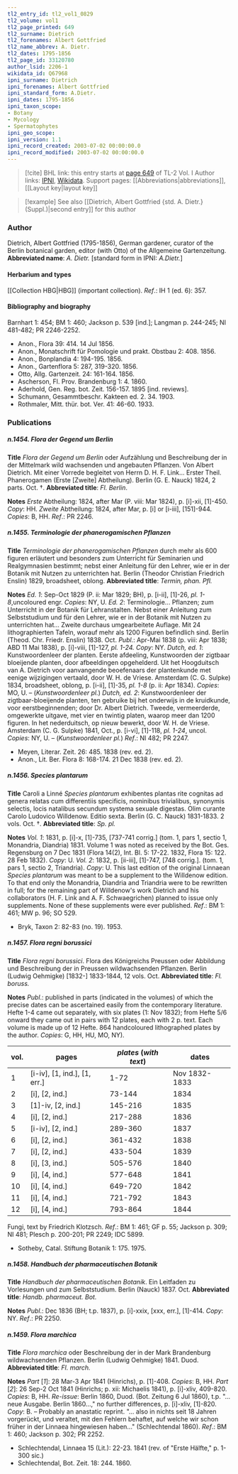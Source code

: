 ```yaml
---
tl2_entry_id: tl2_vol1_0829
tl2_volume: vol1
tl2_page_printed: 649
tl2_surname: Dietrich
tl2_forenames: Albert Gottfried
tl2_name_abbrev: A. Dietr.
tl2_dates: 1795-1856
tl2_page_id: 33120780
author_lsid: 2206-1
wikidata_id: Q67968
ipni_surname: Dietrich
ipni_forenames: Albert Gottfried
ipni_standard_form: A.Dietr.
ipni_dates: 1795-1856
ipni_taxon_scope: 
- Botany
- Mycology
- Spermatophytes
ipni_geo_scope: 
ipni_version: 1.1
ipni_record_created: 2003-07-02 00:00:00.0
ipni_record_modified: 2003-07-02 00:00:00.0
---
```


> [!cite] BHL link: this entry starts at [page 649](https://www.biodiversitylibrary.org/page/33120780) of TL-2 Vol. I
> Author links: [IPNI](https://www.ipni.org/a/2206-1), [Wikidata](https://www.wikidata.org/wiki/Q67968). Support pages: [[Abbreviations|abbreviations]], [[Layout key|layout key]]

> [!example] See also [[Dietrich, Albert Gottfried {std. A. Dietr.} (Suppl.)|second entry]] for this author

### Author

Dietrich, Albert Gottfried (1795-1856), German gardener, curator of the Berlin botanical garden, editor (with Otto) of the Allgemeine Gartenzeitung. 
**Abbreviated name**: *A. Dietr.* \[standard form in IPNI: *A.Dietr.*\]

#### Herbarium and types

[[Collection HBG|HBG]] (important collection).
*Ref*.: IH 1 (ed. 6): 357.

#### Bibliography and biography

Barnhart 1: 454; BM 1: 460; Jackson p. 539 \[ind.\]; Langman p. 244-245; NI 481-482; PR 2246-2252.
- Anon., Flora 39: 414. 14 Jul 1856.
- Anon., Monatschrift für Pomologie und prakt. Obstbau 2: 408. 1856.
- Anon., Bonplandia 4: 194-195. 1856.
- Anon., Gartenflora 5: 287, 319-320. 1856.
- Otto, Allg. Gartenzeit. 24: 161-164. 1856.
- Ascherson, Fl. Prov. Brandenburg 1: 4. 1860.
- Aderhold, Gen. Reg. bot. Zeit. 156-157. 1895 \[ind. reviews\].
- Schumann, Gesammtbeschr. Kakteen ed. 2. 34. 1903.
- Rothmaler, Mitt. thür. bot. Ver. 41: 46-60. 1933.

### Publications

##### n.1454. Flora der Gegend um Berlin

**Title**
*Flora der Gegend um Berlin* oder Aufzählung und Beschreibung der in der Mittelmark wild wachsenden und angebauten Pflanzen. Von Albert Dietrich. Mit einer Vorrede begleitet von Herrn D. H. F. Link... Erster Theil. Phanerogamen (Erste \[Zweite\] Abtheilung). Berlin (G. E. Nauck) 1824, 2 parts. Oct. †.
**Abbreviated title**: *Fl. Berlin*.

**Notes**
*Erste* Abtheilung: 1824, after Mar (P. viii: Mar 1824), p. \[i\]-xii, \[1\]-450. *Copy*: HH.
*Zweite* Abtheilung: 1824, after Mar, p. \[i\] or \[i-iii\], \[151\]-944. *Copies*: B, HH.
*Ref*.: PR 2246.

##### n.1455. Terminologie der phanerogamischen Pflanzen

**Title**
*Terminologie der phanerogamischen Pflanzen* durch mehr als 600 figuren erläutert und besonders zum Unterricht für Seminarien und Realgymnasien bestimmt; nebst einer Anleitung für den Lehrer, wie er in der Botanik mit Nutzen zu unterrichten hat. Berlin (Theodor Christian Friedrich Enslin) 1829, broadsheet, oblong.
**Abbreviated title**: *Termin, phan. Pfl.*

**Notes**
*Ed. 1*: Sep-Oct 1829 (P. ii: Mar 1829; BH), p. \[i-ii\], \[1\]-26, *pl. 1-8*,uncoloured engr.
*Copies*: NY, U.
*Ed. 2*: Terminologie... Pflanzen; zum Unterricht in der Botanik für Lehranstalten. Nebst einer Anleitung zum Selbststudium und für den Lehrer, wie er in der Botanik mit Nutzen zu unterrichten hat... Zweite durchaus umgearbeitete Auflage. Mit 24 lithographierten Tafeln, worauf mehr als 1200 Figuren befindlich sind. Berlin (Theod. Chr. Friedr. Enslin) 1838. Oct.
*Publ*.: Apr-Mai 1838 (p. viii: Apr 1838; ABD 11 Mai 1838), p. \[i\]-viii, \[1\]-127, *pl. 1-24.*
*Copy*: NY.
*Dutch, ed. 1*: Kunstwoordenleer der planten. Eerste afdeeling, Kunstwoorden der zigtbaar bloeijende planten, door afbeeldingen opgehelderd. Uit het Hoogduitsch van A. Dietrich voor aanvangende beoefenaars der plantenkunde met eenige wijzigingen vertaald, door W. H. de Vriese. Amsterdam (C. G. Sulpke) 1834, broadsheet, oblong, p. \[i-ii\], \[1\]-35, *pl. 1-8* (p. ii: Apr 1834). *Copies*: MO, U. – (*Kunstwoordenleer pl.*) *Dutch, ed. 2*: Kunstwoordenleer der zigtbaar-bloeijende planten, ten gebruike bij het onderwijs in de kruidkunde, voor eerstbeginnenden; door Dr. Albert Dietrich. Tweede, vermeerderde, omgewerkte uitgave, met vier en twintig platen, waarop meer dan 1200 figuren. In het nederduitsch, op nieuw bewerkt, door W. H. de Vriese. Amsterdam (C. G. Sulpke) 1841, Oct., p. \[i-vi\], \[1\]-118, *pl. 1-24*, uncol. *Copies*: NY, U. – (*Kunstwoordenleer pl.*)
*Ref*.: NI 482; PR 2247.
- Meyen, Literar. Zeit. 26: 485. 1838 (rev. ed. 2).
- Anon., Lit. Ber. Flora 8: 168-174. 21 Dec 1838 (rev. ed. 2).

##### n.1456. Species plantarum

**Title**
Caroli a Linné *Species plantarum* exhibentes plantas rite cognitas ad genera relatas cum differentiis specificis, nominibus trivialibus, synonymis selectis, locis natalibus secundum systema sexuale digestas. Olim curante Carolo Ludovico Willdenow. Editio sexta. Berlin (G. C. Nauck) 1831-1833. 2 vols. Oct. †.
**Abbreviated title**: *Sp. pl.*

**Notes**
*Vol. 1*: 1831, p. \[i\]-x, \[1\]-735, \[737-741 corrig.\] (tom. 1, pars 1, sectio 1, Monandria, Diandria) 1831. Volume 1 was noted as received by the Bot. Ges. Regensburg on 7 Dec 1831 (Flora 14(2), Int. Bl. 5: 17-22. 1832, Flora 15: 122. 28 Feb 1832). *Copy*: U.
*Vol. 2*: 1832, p. \[ii-iii\], \[1\]-747, \[748 corrig.\]. (tom. 1, pars 1, sectio 2, Triandria). *Copy*: U.
This last edition of the original Linnaean *Species plantarum* was meant to be a supplement to the Willdenow edition. To that end only the Monandria, Diandria and Triandria were to be rewritten in full; for the remaining part of Willdenow's work Dietrich and his collaborators (H. F. Link and A. F. Schwaegrichen) planned to issue only supplements.
None of these supplements were ever published.
*Ref*.: BM 1: 461; MW p. 96; SO 529.
- Bryk, Taxon 2: 82-83 (no. 19). 1953.

##### n.1457. Flora regni borussici

**Title**
*Flora regni borussici*. Flora des Königreichs Preussen oder Abbildung und Beschreibung der in Preussen wildwachsenden Pflanzen. Berlin (Ludwig Oehmigke) \[1832-\] 1833-1844, 12 vols. Oct.
**Abbreviated title**: *Fl. boruss.*

**Notes**
*Publ*.: published in parts (indicated in the volumes) of which the precise dates can be ascertained easily from the contemporary literature. Hefte 1-4 came out separately, with six plates (1: Nov 1832); from Hefte 5/6 onward they came out in pairs with 12 plates, each with 2 p. text. Each volume is made up of 12 Hefte. 864 handcoloured lithographed plates by the author. *Copies*: G, HH, HU, MO, NY).

|vol.	|pages	|*plates* (*with text*)	|dates|
|---	|---	|---	|---	|
|1	|\[i-iv\], \[1, ind.\], \[1, err.\]	|1-72	|Nov 1832-1833|
|2	|\[i\], \[2, ind.\]	|73-144	|1834|
|3	|\[1\]-iv, \[2, ind.\]	|145-216	|1835|
|4	|\[i\], \[2, ind.\]	|217-288	|1836|
|5	|\[i-iv\], \[2, ind.\]	|289-360	|1837|
|6	|\[i\], \[2, ind.\]	|361-432	|1838|
|7	|\[i\], \[2, ind.\]	|433-504	|1839|
|8	|\[i\], \[3, ind.\]	|505-576	|1840|
|9	|\[i\], \[4, ind.\]	|577-648	|1841|
|10	|\[i\], \[4, ind.\]	|649-720	|1842|
|11	|\[i\], \[4, ind.\]	|721-792	|1843|
|12	|\[i\], \[4, ind.\]	|793-864	|1844|

Fungi, text by Friedrich Klotzsch.
*Ref*.: BM 1: 461; GF p. 55; Jackson p. 309; NI 481; Plesch p. 200-201; PR 2249; IDC 5899.
- Sotheby, Catal. Stiftung Botanik 1: 175. 1975.

##### n.1458. Handbuch der pharmaceutischen Botanik

**Title**
*Handbuch der pharmaceutischen Botanik*. Ein Leitfaden zu Vorlesungen und zum Selbststudium. Berlin (Nauck) 1837. Oct.
**Abbreviated title**: *Handb. pharmaceut. Bot.*

**Notes**
*Publ*.: Dec 1836 (BH; t.p. 1837), p. \[i\]-xxix, \[xxx, err.\], \[1\]-414. *Copy*: NY.
*Ref*.: PR 2250.

##### n.1459. Flora marchica

**Title**
*Flora marchica* oder Beschreibung der in der Mark Brandenburg wildwachsenden Pflanzen. Berlin (Ludwig Oehmigke) 1841. Duod.
**Abbreviated title**: *Fl. march.*

**Notes**
*Part* \[*1*\]: 28 Mar-3 Apr 1841 (Hinrichs), p. \[1\]-408. *Copies*: B, HH.
*Part* \[*2*\]: 26 Sep-2 Oct 1841 (Hinrichs; p. xii: Michaelis 1841), p. \[i\]-xliv, 409-820.
*Copies*: B, HH.
*Re-issue*: Berlin 1860, Duod. (Bot. Zeitung 6 Jul 1860), t.p. "... neue Ausgabe. Berlin 1860...," no further differences, p. \[i\]-xliv, \[1\]-820. *Copy*: B. – Probably an anastatic reprint.
"... also in nichts seit 18 Jahren vorgerückt, und veraltet, mit den Fehlern behaftet, auf welche wir schon früher in der Linnaea hingewiesen haben..." (Schlechtendal 1860).
*Ref*.: BM 1: 460; Jackson p. 302; PR 2252.
- Schlechtendal, Linnaea 15 (Lit.): 22-23. 1841 (rev. of "Erste Hälfte," p. 1-300 sic.)
- Schlechtendal, Bot. Zeit. 18: 244. 1860.

